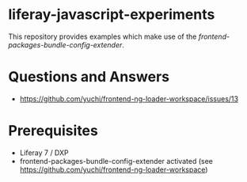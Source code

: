 # liferay-javascript-experiments
This repository provides examples which make use of the *frontend-packages-bundle-config-extender*.

# Questions and Answers
* https://github.com/yuchi/frontend-ng-loader-workspace/issues/13
# Prerequisites
* Liferay 7 / DXP
* frontend-packages-bundle-config-extender activated (see https://github.com/yuchi/frontend-ng-loader-workspace)
